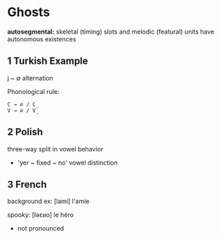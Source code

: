 # Ghosts

**autosegmental:** skeletal (timing) slots and melodic (featural) units have autonomous existences

## 1 Turkish Example

j ~ ∅ alternation

Phonological rule:

```
C → ∅ / C_
V → ∅ / V_
```

## 2 Polish

three-way split in vowel behavior

- 'yer ~ fixed ~ no' vowel distinction

## 3 French

background ex: [lami] l'amie

spooky: [ləɛʁo] le héro

- not pronounced